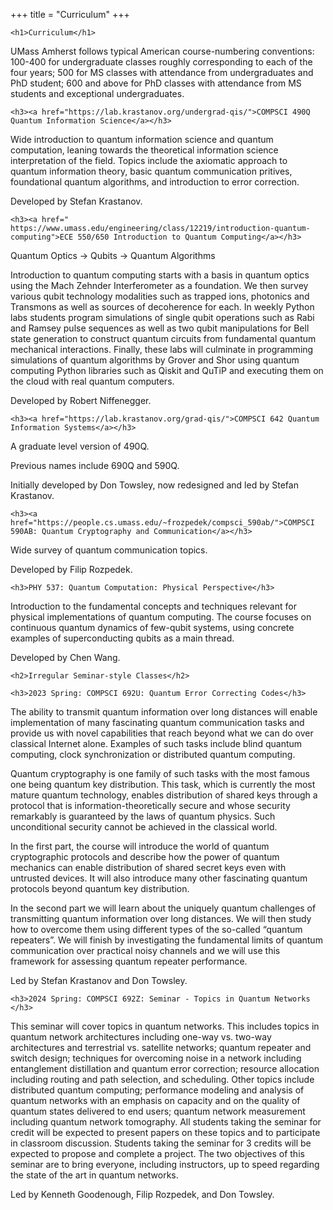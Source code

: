 +++
title = "Curriculum"
+++

~~~
<h1>Curriculum</h1>
~~~

UMass Amherst follows typical American course-numbering conventions: 100-400 for undergraduate classes roughly corresponding to each of the four years; 500 for MS classes with attendance from undergraduates and PhD student; 600 and above for PhD classes with attendance from MS students and exceptional undergraduates.

~~~
<h3><a href="https://lab.krastanov.org/undergrad-qis/">COMPSCI 490Q Quantum Information Science</a></h3>
~~~

Wide introduction to quantum information science and quantum computation, leaning towards the theoretical information science interpretation of the field. Topics include the axiomatic approach to quantum information theory, basic quantum communication pritives, foundational quantum algorithms, and introduction to error correction.

Developed by Stefan Krastanov.

~~~
<h3><a href=" https://www.umass.edu/engineering/class/12219/introduction-quantum-computing">ECE 550/650 Introduction to Quantum Computing</a></h3>
~~~

Quantum Optics → Qubits → Quantum Algorithms

Introduction to quantum computing starts with a basis in quantum optics using the Mach Zehnder Interferometer as a foundation. We then survey various qubit technology modalities such as trapped ions, photonics and Transmons as well as sources of decoherence for each. In weekly Python labs students program simulations of single qubit operations such as Rabi and Ramsey pulse sequences as well as two qubit manipulations for Bell state generation to construct quantum circuits from fundamental quantum mechanical interactions. Finally, these labs will culminate in programming simulations of quantum algorithms by Grover and Shor using quantum computing Python libraries such as Qiskit and QuTiP and executing them on the cloud with real quantum computers.

Developed by Robert Niffenegger.

~~~
<h3><a href="https://lab.krastanov.org/grad-qis/">COMPSCI 642 Quantum Information Systems</a></h3>
~~~

A graduate level version of 490Q.

Previous names include 690Q and 590Q.

Initially developed by Don Towsley, now redesigned and led by Stefan Krastanov.

~~~
<h3><a href="https://people.cs.umass.edu/~frozpedek/compsci_590ab/">COMPSCI 590AB: Quantum Cryptography and Communication</a></h3>
~~~

Wide survey of quantum communication topics.

Developed by Filip Rozpedek.

~~~
<h3>PHY 537: Quantum Computation: Physical Perspective</h3>
~~~

Introduction to the fundamental concepts and techniques relevant for physical implementations of quantum computing.  The course focuses on continuous quantum dynamics of few-qubit systems, using concrete examples of superconducting qubits as a main thread.

Developed by Chen Wang.

~~~
<h2>Irregular Seminar-style Classes</h2>
~~~

~~~
<h3>2023 Spring: COMPSCI 692U: Quantum Error Correcting Codes</h3>
~~~

The ability to transmit quantum information over long distances will enable implementation of many fascinating quantum communication tasks and provide us with novel capabilities that reach beyond what we can do over classical Internet alone. Examples of such tasks include blind quantum computing, clock synchronization or distributed quantum computing.

Quantum cryptography is one family of such tasks with the most famous one being quantum key distribution. This task, which is currently the most mature quantum technology, enables distribution of shared keys through a protocol that is information-theoretically secure and whose security remarkably is guaranteed by the laws of quantum physics. Such unconditional security cannot be achieved in the classical world.

In the first part, the course will introduce the world of quantum cryptographic protocols and describe how the power of quantum mechanics can enable distribution of shared secret keys even with untrusted devices. It will also introduce many other fascinating quantum protocols beyond quantum key distribution.

In the second part we will learn about the uniquely quantum challenges of transmitting quantum information over long distances. We will then study how to overcome them using different types of the so-called “quantum repeaters”. We will finish by investigating the fundamental limits of quantum communication over practical noisy channels and we will use this framework for assessing quantum repeater performance.

Led by Stefan Krastanov and Don Towsley.

~~~
<h3>2024 Spring: COMPSCI 692Z: Seminar - Topics in Quantum Networks </h3>
~~~

This seminar will cover topics in quantum networks. This includes topics in quantum network architectures including one-way vs. two-way architectures and terrestrial vs. satellite networks; quantum repeater and switch design; techniques for overcoming noise in a network including entanglement distillation and quantum error correction; resource allocation including routing and path selection, and scheduling. Other topics include distributed quantum computing; performance modeling and analysis of quantum networks with an emphasis on capacity and on the quality of quantum states delivered to end users; quantum network measurement including quantum network tomography. All students taking the seminar for credit will be expected to present papers on these topics and to participate in classroom discussion. Students taking the seminar for 3 credits will be expected to propose and complete a project. The two objectives of this seminar are to bring everyone, including instructors, up to speed regarding the state of the art in quantum networks.

Led by Kenneth Goodenough, Filip Rozpedek, and Don Towsley.